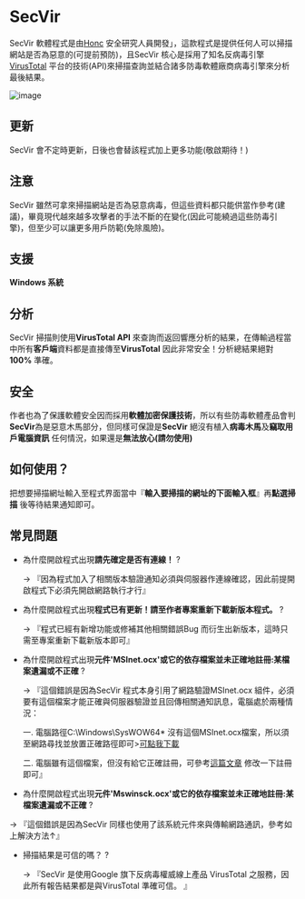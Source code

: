 # SecVir

SecVir 軟體程式是由[Honc](https://blog.honcbb.me/) 安全研究人員開發」，這款程式是提供任何人可以掃描網站是否為惡意的(可提前預防)，且SecVir 核心是採用了知名反病毒引擎[VirusTotal](https://zh.wikipedia.org/zh-tw/VirusTotal) 平台的技術(API)來掃描查詢並結合諸多防毒軟體廠商病毒引擎來分析最後結果。

![image](https://i.imgur.com/P1hyaFy.jpg)


## 更新

SecVir 會不定時更新，日後也會替該程式加上更多功能(敬啟期待！)


## 注意

SecVir 雖然可拿來掃描網站是否為惡意病毒，但這些資料都只能供當作參考(建議)，畢竟現代越來越多攻擊者的手法不斷的在變化(因此可能繞過這些防毒引擎)，但至少可以讓更多用戶防範(免除風險)。

## 支援

**Windows 系統**

## 分析

SecVir 掃描則使用**VirusTotal API**  來查詢而返回響應分析的結果，在傳輸過程當中所有**客戶端**資料都是直接傳至**VirusTotal** 因此非常安全！分析總結果絕對**100%** 準確。


## 安全

作者也為了保護軟體安全因而採用**軟體加密保護技術**，所以有些防毒軟體產品會判**SecVir**為是惡意木馬部分，但同樣可保證是**SecVir** 絕沒有植入**病毒木馬**及**竊取用戶電腦資訊** 任何情況，如果還是**無法放心(請勿使用)**

## 如何使用？

把想要掃描網址輸入至程式界面當中『**輸入要掃描的網址的下面輸入框**』再**點選掃描** 後等待結果通知即可。


## 常見問題

* 為什麼開啟程式出現**請先確定是否有連線！** ? 

    → 『因為程式加入了相關版本驗證通知必須與伺服器作連線確認，因此前提開啟程式下必須先開啟網路執行才行』
    
* 為什麼開啟程式出現**程式已有更新！請至作者專案重新下載新版本程式。** ? 

    → 『程式已經有新增功能或修補其他相關錯誤Bug 而衍生出新版本，這時只需至專案重新下載新版本即可』
    
* 為什麼開啟程式出現**元件'MSInet.ocx'或它的依存檔案並未正確地註冊:某檔案遺漏或不正確** ? 

    → 『這個錯誤是因為SecVir 程式本身引用了網路驗證MSInet.ocx 組件，必須要有這個檔案才能正確與伺服器驗證並且回傳相關通知訊息，電腦處於兩種情況：
    
    一. 電腦路徑C:\Windows\SysWOW64\* 沒有這個MSInet.ocx檔案，所以須至網路尋找並放置正確路徑即可>[可點我下載](https://www.ocxme.com/files/msinet_ocx)
    
    二. 電腦雖有這個檔案，但沒有給它正確註冊，可參考[這篇文章](https://dotblogs.com.tw/usice0314/2010/04/07/14442) 修改一下註冊即可』
    
 * 為什麼開啟程式出現**元件'Mswinsck.ocx'或它的依存檔案並未正確地註冊:某檔案遺漏或不正確** ? 
 
  → 『這個錯誤是因為SecVir 同樣也使用了該系統元件來與傳輸網路通訊，參考如上解決方法↑』
  
* 掃描結果是可信的嗎？ ? 
 
  → 『SecVir 是使用Google 旗下反病毒權威線上產品 VirusTotal 之服務，因此所有報告結果都是與VirusTotal 準確可信。 』
